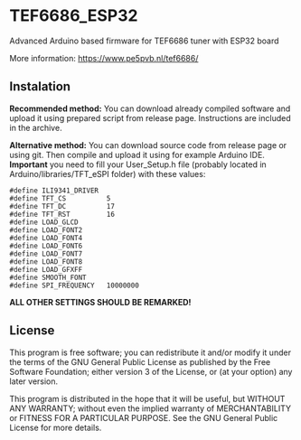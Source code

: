 # TEF6686_ESP32
Advanced Arduino based firmware for TEF6686 tuner with ESP32 board

More information: https://www.pe5pvb.nl/tef6686/

## Instalation
**Recommended method:** You can download already compiled software and upload it using prepared script from release page. Instructions are included in the archive.

**Alternative method:** You can download source code from release page or using git. Then compile and upload it using for example Arduino IDE. **Important** you need to fill your User_Setup.h file (probably located in Arduino/libraries/TFT_eSPI folder) with these values:
```
#define ILI9341_DRIVER
#define TFT_CS          5
#define TFT_DC          17
#define TFT_RST         16
#define LOAD_GLCD
#define LOAD_FONT2
#define LOAD_FONT4
#define LOAD_FONT6
#define LOAD_FONT7
#define LOAD_FONT8
#define LOAD_GFXFF
#define SMOOTH_FONT
#define SPI_FREQUENCY   10000000
```
**ALL OTHER SETTINGS SHOULD BE REMARKED!**
  

## License
This program is free software; you can redistribute it and/or modify it under the terms of the GNU General Public License as published by the Free Software Foundation; either version 3 of the License, or (at your option) any later version.

This program is distributed in the hope that it will be useful, but WITHOUT ANY WARRANTY; without even the implied warranty of MERCHANTABILITY or FITNESS FOR A PARTICULAR PURPOSE. See the GNU General Public License for more details. 
